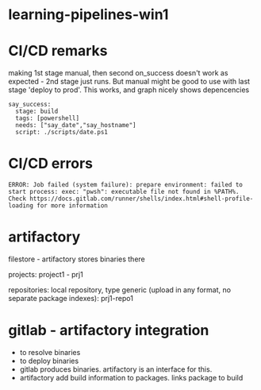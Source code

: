 # learning-pipelines-win1

# CI/CD remarks

making 1st stage manual, then second on_success doesn't work as expected - 2nd stage just runs.
But manual might be good to use with last stage 'deploy to prod'.
This works, and graph nicely shows depencencies
```
say_success:
  stage: build
  tags: [powershell]  
  needs: ["say_date","say_hostname"]
  script: ./scripts/date.ps1
```
# CI/CD errors
```
ERROR: Job failed (system failure): prepare environment: failed to start process: exec: "pwsh": executable file not found in %PATH%. Check https://docs.gitlab.com/runner/shells/index.html#shell-profile-loading for more information
```


# artifactory

filestore - artifactory stores binaries there

projects:
project1 - prj1

repositories:
local repository, type generic (upload in any format, no separate package indexes): prj1-repo1


# gitlab - artifactory integration

- to resolve binaries
- to deploy binaries
- gitlab produces binaries. artifactory is an interface for this. 
- artifactory add build information to packages. links package to build